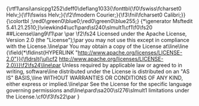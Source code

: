 {\rtf1\ansi\ansicpg1252\deff0\deflang1033{\fonttbl{\f0\fswiss\fcharset0 Helv;}{\f1\fswiss Helv;}{\f2\fmodern Courier;}{\f3\fnil\fcharset0 Calibri;}}
{\colortbl ;\red0\green0\blue0;\red0\green0\blue255;}
{\*\generator Msftedit 5.41.21.2510;}\viewkind4\uc1\pard\sl240\slmult1\cf1\f0\fs20 ##License\lang9\f1\par
\par
\f2\fs24 Licensed under the Apache License, Version 2.0 (the "License");\par
you may not use this except in compliance with the License.\line\par
You may obtain a copy of the License at\line\line      {\field{\*\fldinst{HYPERLINK "http://www.apache.org/licenses/LICENSE-2.0"}}{\fldrslt{\ul\cf2 http://www.apache.org/licenses/LICENSE-2.0}}}\f2\fs24\line\par
Unless required by applicable law or agreed to in writing, software\line distributed under the License is distributed on an "AS IS" BASIS,\line WITHOUT WARRANTIES OR CONDITIONS OF ANY KIND, either express or implied.\line\par
See the License for the specific language governing permissions and\line\pard\sa200\sl276\slmult1 limitations under the License.\cf0\f3\fs22\par
}
 